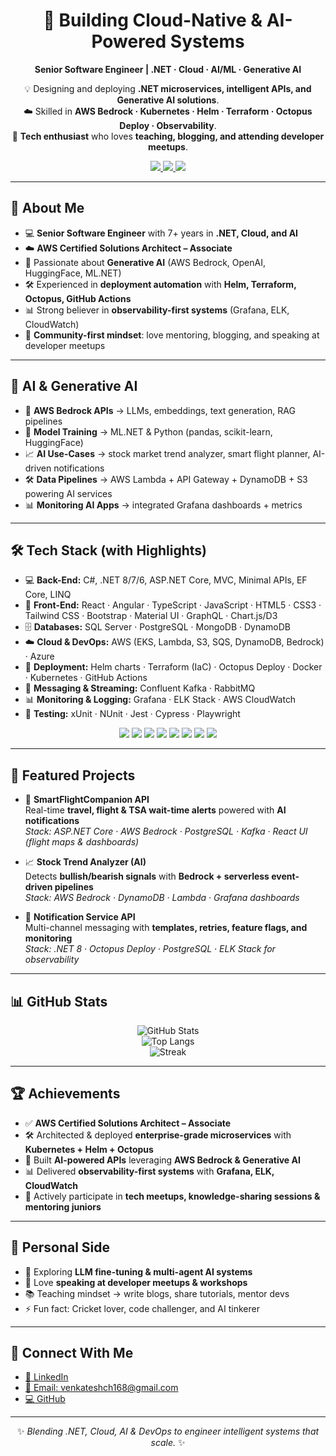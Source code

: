 <!-- Profile Header -->
<div align="center">

# 🚀 Building Cloud-Native & AI-Powered Systems  

**Senior Software Engineer | .NET · Cloud · AI/ML · Generative AI**  

💡 Designing and deploying **.NET microservices, intelligent APIs, and Generative AI solutions**.  
☁️ Skilled in **AWS Bedrock · Kubernetes · Helm · Terraform · Octopus Deploy · Observability**.  
🎤 **Tech enthusiast** who loves **teaching, blogging, and attending developer meetups**.  

<a href="https://www.linkedin.com/in/venkatesh-ch-a6535329b">
  <img src="https://img.shields.io/badge/LinkedIn-Connect-blue?style=for-the-badge&logo=linkedin" />
</a>
<a href="mailto:venkateshch168@gmail.com">
  <img src="https://img.shields.io/badge/Email-venkateshch168%40gmail.com-red?style=for-the-badge&logo=gmail" />
</a>
<a href="https://github.com/venchava">
  <img src="https://img.shields.io/badge/GitHub-Profile-black?style=for-the-badge&logo=github" />
</a>

</div>

---

## 🧭 About Me  
- 💻 **Senior Software Engineer** with 7+ years in **.NET, Cloud, and AI**  
- ☁️ **AWS Certified Solutions Architect – Associate**  
- 🤖 Passionate about **Generative AI** (AWS Bedrock, OpenAI, HuggingFace, ML.NET)  
- 🛠 Experienced in **deployment automation** with **Helm, Terraform, Octopus, GitHub Actions**  
- 📊 Strong believer in **observability-first systems** (Grafana, ELK, CloudWatch)  
- 🎤 **Community-first mindset**: love mentoring, blogging, and speaking at developer meetups  

---

## 🧠 AI & Generative AI
- 🤖 **AWS Bedrock APIs** → LLMs, embeddings, text generation, RAG pipelines  
- 🔬 **Model Training** → ML.NET & Python (pandas, scikit-learn, HuggingFace)  
- 📈 **AI Use-Cases** → stock market trend analyzer, smart flight planner, AI-driven notifications  
- 🛠 **Data Pipelines** → AWS Lambda + API Gateway + DynamoDB + S3 powering AI services  
- 📊 **Monitoring AI Apps** → integrated Grafana dashboards + metrics  

---

## 🛠 Tech Stack (with Highlights)
- 💻 **Back-End:** C#, .NET 8/7/6, ASP.NET Core, MVC, Minimal APIs, EF Core, LINQ  
- 🧭 **Front-End:** React · Angular · TypeScript · JavaScript · HTML5 · CSS3 · Tailwind CSS · Bootstrap · Material UI · GraphQL · Chart.js/D3  
- 🗄 **Databases:** SQL Server · PostgreSQL · MongoDB · DynamoDB  
- ☁️ **Cloud & DevOps:** AWS (EKS, Lambda, S3, SQS, DynamoDB, Bedrock) · Azure  
- 🚀 **Deployment:** Helm charts · Terraform (IaC) · Octopus Deploy · Docker · Kubernetes · GitHub Actions  
- 🔔 **Messaging & Streaming:** Confluent Kafka · RabbitMQ  
- 📊 **Monitoring & Logging:** Grafana · ELK Stack · AWS CloudWatch  
- 🧪 **Testing:** xUnit · NUnit · Jest · Cypress · Playwright  

<p align="center">
  <img src="https://img.shields.io/badge/.NET-8.0-blueviolet?style=for-the-badge&logo=dotnet" />
  <img src="https://img.shields.io/badge/React-%20-61DAFB?style=for-the-badge&logo=react" />
  <img src="https://img.shields.io/badge/Angular-%20-DD0031?style=for-the-badge&logo=angular" />
  <img src="https://img.shields.io/badge/AWS-Bedrock-orange?style=for-the-badge&logo=amazonaws" />
  <img src="https://img.shields.io/badge/Kubernetes-EKS-326CE5?style=for-the-badge&logo=kubernetes" />
  <img src="https://img.shields.io/badge/Terraform-IaC-623CE4?style=for-the-badge&logo=terraform" />
  <img src="https://img.shields.io/badge/Octopus-Deploy-2F93E0?style=for-the-badge&logo=octopusdeploy" />
  <img src="https://img.shields.io/badge/Grafana-Observability-F46800?style=for-the-badge&logo=grafana" />
</p>

---

## 🚀 Featured Projects
- 🛫 **SmartFlightCompanion API**  
  Real-time **travel, flight & TSA wait-time alerts** powered with **AI notifications**  
  *Stack: ASP.NET Core · AWS Bedrock · PostgreSQL · Kafka · React UI (flight maps & dashboards)*  

- 📈 **Stock Trend Analyzer (AI)**  
  Detects **bullish/bearish signals** with **Bedrock + serverless event-driven pipelines**  
  *Stack: AWS Bedrock · DynamoDB · Lambda · Grafana dashboards*  

- 🔔 **Notification Service API**  
  Multi-channel messaging with **templates, retries, feature flags, and monitoring**  
  *Stack: .NET 8 · Octopus Deploy · PostgreSQL · ELK Stack for observability*  

---

## 📊 GitHub Stats
<div align="center">

![GitHub Stats](https://github-readme-stats.vercel.app/api?username=venchava&show_icons=true&theme=radical)  
![Top Langs](https://github-readme-stats.vercel.app/api/top-langs/?username=venchava&layout=compact&theme=radical)  
![Streak](https://streak-stats.demolab.com?user=venchava&theme=radical&hide_border=false)  

</div>

---

## 🏆 Achievements
- ✅ **AWS Certified Solutions Architect – Associate**  
- 🛠 Architected & deployed **enterprise-grade microservices** with **Kubernetes + Helm + Octopus**  
- 🤖 Built **AI-powered APIs** leveraging **AWS Bedrock & Generative AI**  
- 📊 Delivered **observability-first systems** with **Grafana, ELK, CloudWatch**  
- 🎤 Actively participate in **tech meetups, knowledge-sharing sessions & mentoring juniors**  

---

## 🎯 Personal Side
- 🌱 Exploring **LLM fine-tuning & multi-agent AI systems**  
- 🎤 Love **speaking at developer meetups & workshops**  
- 📚 Teaching mindset → write blogs, share tutorials, mentor devs  
- ⚡ Fun fact: Cricket lover, code challenger, and AI tinkerer  

---

## 🤝 Connect With Me  
- <a href="https://www.linkedin.com/in/venkatesh-ch-a6535329b">🔗 LinkedIn</a>  
- <a href="mailto:venkateshch168@gmail.com">📧 Email: venkateshch168@gmail.com</a>  
- <a href="https://github.com/venchava">💻 GitHub</a>  

---

<div align="center">

✨ *Blending .NET, Cloud, AI & DevOps to engineer intelligent systems that scale.* ✨  

</div>
